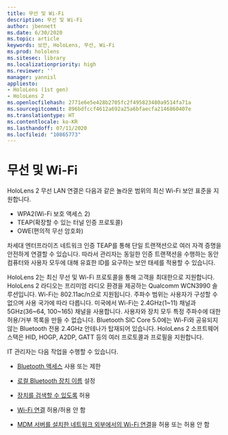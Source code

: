```yaml
---
title: 무선 및 Wi-Fi
description: 무선 및 Wi-Fi
author: jbennett
ms.date: 6/30/2020
ms.topic: article
keywords: 보안, HoloLens, 무선, Wi-Fi
ms.prod: hololens
ms.sitesec: library
ms.localizationpriority: high
ms.reviewer: ''
manager: yannisl
appliesto:
- HoloLens (1st gen)
- HoloLens 2
ms.openlocfilehash: 2771e6e5e428b2705fc2f495823480a9514fa71a
ms.sourcegitcommit: 896bdfccf4612a692a25a6bfaecfa2146860407e
ms.translationtype: HT
ms.contentlocale: ko-KR
ms.lasthandoff: 07/11/2020
ms.locfileid: "10865773"
---
```

# 무선 및 Wi-Fi

HoloLens 2 무선 LAN 연결은 다음과 같은 놀라운 범위의 최신 Wi-Fi 보안 표준을 지원합니다.
  * WPA2(Wi-Fi 보호 액세스 2)  
  * TEAP(확장할 수 있는 터널 인증 프로토콜)  
  * OWE(편의적 무선 암호화)

차세대 엔터프라이즈 네트워크 인증 TEAP를 통해 단일 트랜잭션으로 여러 자격 증명을 안전하게 연결할 수 있습니다.  따라서 관리자는 동일한 인증 트랜잭션을 수행하는 동안 컴퓨터와 사용자 모두에 대해 유효한 ID를 요구하는 보안 태세를 적용할 수 있습니다.

HoloLens 2는 최신 무선 및 Wi-Fi 프로토콜을 통해 고객을 최대한으로 지원합니다. HoloLens 2 라디오는 프리미엄 라디오 환경을 제공하는 Qualcomm WCN3990 솔루션입니다. Wi-Fi는 802.11ac/n으로 지원됩니다. 주파수 범위는 사용자가 구성할 수 없으며 사용 국가에 따라 다릅니다. 미국에서 Wi-Fi는 2.4GHz(1~11) 채널과 5GHz(36~64, 100~165) 채널을 사용합니다. 사용자와 장치 모두 특정 주파수에 대한 허용/거부 목록을 만들 수 없습니다. Bluetooth SIC Core 5.0에는 Wi-Fi와 공유되지 않는 Bluetooth 전용 2.4GHz 안테나가 탑재되어 있습니다. HoloLens 2 소프트웨어 스택은 HID, HOGP, A2DP, GATT 등의 여러 프로토콜과 프로필을 지원합니다. 

IT 관리자는 다음 작업을 수행할 수 있습니다. 
  * [Bluetooth 액세스](https://docs.microsoft.com/windows/client-management/mdm/policy-csp-connectivity#connectivity-allowbluetooth) 사용 또는 제한
  * [로컬 Bluetooth 장치 이름](https://docs.microsoft.com/windows/client-management/mdm/policy-csp-bluetooth#bluetooth-localdevicename) 설정

  * [장치를 검색할 수 있도록](https://docs.microsoft.com/windows/client-management/mdm/policy-csp-bluetooth#bluetooth-allowdiscoverablemode) 허용
  * [Wi-Fi 연결](https://docs.microsoft.com/windows/client-management/mdm/policy-csp-wifi#wifi-allowwifi) 허용/허용 안 함 
  * [MDM 서버를 설치한 네트워크 외부에서의 Wi-Fi 연결](https://docs.microsoft.com/windows/client-management/mdm/policy-csp-wifi#wifi-allowmanualwificonfiguration)을 허용 또는 허용 안 함
